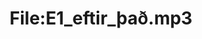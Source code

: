 ---
title: File:E1_eftir_það.mp3
recording of: eftir það
reading speed: slow
speaker: E
license: CC0
---
